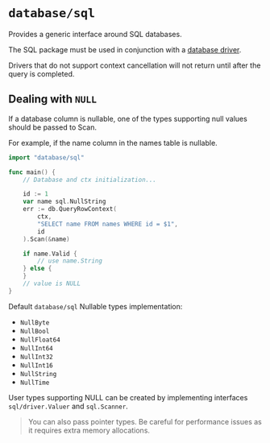 # `database/sql`
Provides a generic interface around SQL databases.  
  
The SQL package must be used in conjunction with a [database driver](https://go.dev/wiki/SQLDrivers).  
  
Drivers that do not support context cancellation will not return until  after the query is completed.  
## Dealing with `NULL`
If a database column is nullable, one of the types supporting null values  should be passed to Scan.  
  
For example, if the name column in the names table is nullable.
```go
import "database/sql"

func main() {
    // Database and ctx initialization...

    id := 1
    var name sql.NullString
    err := db.QueryRowContext(
        ctx,
        "SELECT name FROM names WHERE id = $1",
        id
    ).Scan(&name)

    if name.Valid {
        // use name.String
    } else {
    }
    // value is NULL
}
```
  
Default `database/sql` Nullable types implementation:
- `NullByte`
- `NullBool`
- `NullFloat64`
- `NullInt64`
- `NullInt32`
- `NullInt16`
- `NullString`
- `NullTime`
  
User types supporting NULL can be created by implementing  interfaces `sql/driver.Valuer` and `sql.Scanner`.
  
>You can also pass pointer types. Be careful for performance issues as it requires extra memory allocations.